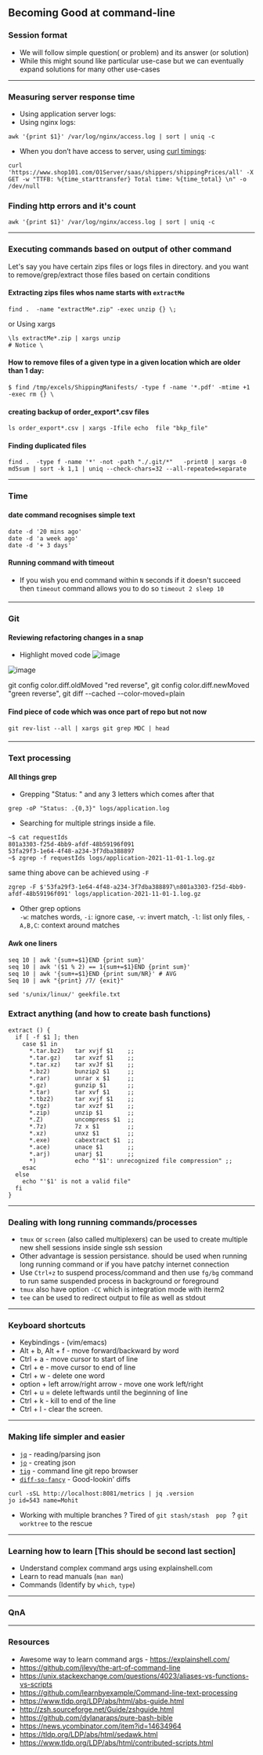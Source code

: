 ## Becoming Good at command-line

### Session format

* We will follow simple question( or problem) and its answer (or solution)
* While this might sound like particular use-case but we can eventually expand solutions for many other use-cases

---

### Measuring server response time

* Using application server logs:
* Using nginx logs: 
```
awk '{print $1}' /var/log/nginx/access.log | sort | uniq -c
```
* When you don’t have access to server, using [curl timings](https://blog.cloudflare.com/a-question-of-timing/): 
```
curl 'https://www.shop101.com/O1Server/saas/shippers/shippingPrices/all' -X GET -w "TTFB: %{time_starttransfer} Total time: %{time_total} \n" -o /dev/null
```

### Finding http errors and it's count

```
awk '{print $1}' /var/log/nginx/access.log | sort | uniq -c
```

---

### Executing commands based on output of other command

Let's say you have certain zips files or logs files in directory. and you want to remove/grep/extract those files based on certain conditions

#### Extracting zips files whos name starts with `extractMe`
```
find .  -name "extractMe*.zip" -exec unzip {} \; 
```
or Using xargs
```
\ls extractMe*.zip | xargs unzip 
# Notice \
```

#### How to remove files of a given type in a given location which are older than 1 day:

```shell
$ find /tmp/excels/ShippingManifests/ -type f -name '*.pdf' -mtime +1 -exec rm {} \
```

#### creating backup of order_export*.csv files
```
ls order_export*.csv | xargs -Ifile echo  file "bkp_file"
```

#### Finding duplicated files

```
find .  -type f -name '*' -not -path "./.git/*"   -print0 | xargs -0 md5sum | sort -k 1,1 | uniq --check-chars=32 --all-repeated=separate
```
---

### Time

#### date command recognises simple text

```
date -d '20 mins ago'
date -d 'a week ago'
date -d '+ 3 days'
```

#### Running command with timeout

* If you wish you end command within `N` seconds if it doesn't succeed then `timeout` command allows you to do so
`timeout 2 sleep 10`

#### 
---
### Git

#### Reviewing refactoring changes in a snap

* Highlight moved code
![image](/uploads/1aac60fa2d1bf0ccb75b594b88f122f7/image.png)

![image](/uploads/14e633a9de454fadf3dd675138805fef/image.png)

git config color.diff.oldMoved "red reverse", git config color.diff.newMoved "green reverse", git diff --cached --color-moved=plain

#### Find piece of code which was once part of repo but not now
```
git rev-list --all | xargs git grep MDC | head
```

#### 
---

### Text processing

#### All things grep

* Grepping "Status: " and any 3 letters which comes after that  
```
grep -oP "Status: .{0,3}" logs/application.log
```
* Searching for multiple strings inside a file.
```
~$ cat requestIds
801a3303-f25d-4bb9-afdf-48b59196f091
53fa29f3-1e64-4f48-a234-3f7dba388897
~$ zgrep -f requestIds logs/application-2021-11-01-1.log.gz
```

same thing above can be achieved using `-F`

```
zgrep -F $'53fa29f3-1e64-4f48-a234-3f7dba388897\n801a3303-f25d-4bb9-afdf-48b59196f091' logs/application-2021-11-01-1.log.gz
```

* Other grep options   
`-w`: matches words, `-i`: ignore case, `-v`: invert match, `-l`: list only files, `-A,B,C`: context around matches

#### Awk one liners

```
seq 10 | awk '{sum+=$1}END {print sum}'
seq 10 | awk '($1 % 2) == 1{sum+=$1}END {print sum}'
seq 10 | awk '{sum+=$1}END {print sum/NR}' # AVG
Seq 10 | awk "{print} /7/ {exit}"

sed 's/unix/linux/' geekfile.txt
```

### Extract anything (and how to create bash functions)

```
extract () {
  if [ -f $1 ]; then
    case $1 in
      *.tar.bz2)   tar xvjf $1    ;;
      *.tar.gz)    tar xvzf $1    ;;
      *.tar.xz)    tar xvJf $1    ;;
      *.bz2)       bunzip2 $1     ;;
      *.rar)       unrar x $1     ;;
      *.gz)        gunzip $1      ;;
      *.tar)       tar xvf $1     ;;
      *.tbz2)      tar xvjf $1    ;;
      *.tgz)       tar xvzf $1    ;;
      *.zip)       unzip $1       ;;
      *.Z)         uncompress $1  ;;
      *.7z)        7z x $1        ;;
      *.xz)        unxz $1        ;;
      *.exe)       cabextract $1  ;;
      *.ace)       unace $1       ;;
      *.arj)       unarj $1       ;;
      *)           echo "'$1': unrecognized file compression" ;;
    esac
  else
    echo "'$1' is not a valid file"
  fi
}
```

---


### Dealing with long running commands/processes

* `tmux` or `screen` (also called multiplexers) can be used to create multiple new shell sessions inside single ssh session  
* Other advantage is session persistance. should be used when running long running command or if you have patchy internet connection
* Use `Ctrl+z` to suspend process/command and then use `fg/bg` command to run same suspended process in background or foreground
* `tmux` also have option `-CC` which is integration mode with iterm2
* `tee` can be used to redirect output to file as well as stdout

---


### Keyboard shortcuts

* Keybindings - (vim/emacs)
* Alt + b, Alt + f - move forward/backward by word
* Ctrl + a - move cursor to start of line
* Ctrl + e - move cursor to end of line
* Ctrl + w - delete one word
* option + left arrow/right arrow - move one work left/right
* Ctrl + u = delete leftwards until the beginning of line
* Ctrl + k - kill to end of the line
* Ctrl + l - clear the screen.

---


### Making life simpler and easier

* [`jq`](https://github.com/stedolan/jq) - reading/parsing json
* [`jo`](https://github.com/jpmens/jo) - creating json 
* [`tig`](https://jonas.github.io/tig/) - command line git repo browser
* [`diff-so-fancy`](https://github.com/so-fancy/diff-so-fancy) - Good-lookin' diffs

```
curl -sSL http://localhost:8081/metrics | jq .version
jo id=543 name=Mohit
```
* Working with multiple branches ? Tired of `git stash/stash  pop ` ?  `git worktree` to the rescue

---


### Learning how to learn [This should be second last section]

* Understand complex command args using explainshell.com
* Learn to read manuals (`man man`)
* Commands (Identify by `which`, `type`)

---


### QnA

---


### Resources

* Awesome way to learn command args - https://explainshell.com/
* https://github.com/jlevy/the-art-of-command-line
* https://unix.stackexchange.com/questions/4023/aliases-vs-functions-vs-scripts 
* https://github.com/learnbyexample/Command-line-text-processing
* https://www.tldp.org/LDP/abs/html/abs-guide.html 
* http://zsh.sourceforge.net/Guide/zshguide.html 
* https://github.com/dylanaraps/pure-bash-bible 
* https://news.ycombinator.com/item?id=14634964 
* https://tldp.org/LDP/abs/html/sedawk.html 
* https://www.tldp.org/LDP/abs/html/contributed-scripts.html
